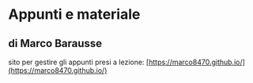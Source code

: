 # Appunti e materiale

## di Marco Barausse

sito per gestire gli appunti presi a lezione:  [https://marco8470.github.io/](https://marco8470.github.io/)

